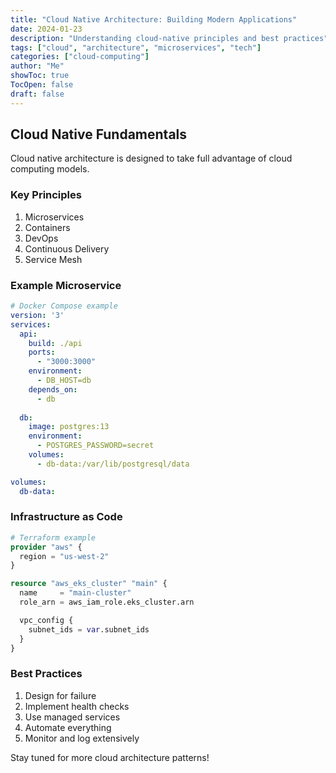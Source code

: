 ```yaml
---
title: "Cloud Native Architecture: Building Modern Applications"
date: 2024-01-23
description: "Understanding cloud-native principles and best practices"
tags: ["cloud", "architecture", "microservices", "tech"]
categories: ["cloud-computing"]
author: "Me"
showToc: true
TocOpen: false
draft: false
---
```


## Cloud Native Fundamentals

Cloud native architecture is designed to take full advantage of cloud computing models.

### Key Principles

1. Microservices
2. Containers
3. DevOps
4. Continuous Delivery
5. Service Mesh

### Example Microservice

```yaml
# Docker Compose example
version: '3'
services:
  api:
    build: ./api
    ports:
      - "3000:3000"
    environment:
      - DB_HOST=db
    depends_on:
      - db
  
  db:
    image: postgres:13
    environment:
      - POSTGRES_PASSWORD=secret
    volumes:
      - db-data:/var/lib/postgresql/data

volumes:
  db-data:
```

### Infrastructure as Code

```terraform
# Terraform example
provider "aws" {
  region = "us-west-2"
}

resource "aws_eks_cluster" "main" {
  name     = "main-cluster"
  role_arn = aws_iam_role.eks_cluster.arn

  vpc_config {
    subnet_ids = var.subnet_ids
  }
}
```

### Best Practices

1. Design for failure
2. Implement health checks
3. Use managed services
4. Automate everything
5. Monitor and log extensively

Stay tuned for more cloud architecture patterns! 